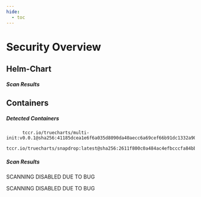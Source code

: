 ```yaml
---
hide:
  - toc
---
```


# Security Overview

<link href="https://truecharts.org/_static/trivy.css" type="text/css" rel="stylesheet" />

## Helm-Chart

##### Scan Results


## Containers

##### Detected Containers

          tccr.io/truecharts/multi-init:v0.0.1@sha256:41185dcea1e6f6a035d8090da40aecc6a69cef66b91dc1332a90c9d22861d367
          tccr.io/truecharts/snapdrop:latest@sha256:2611f800c0a484ac4efbcccfa84bb14072a595324ab6d8cc708d176c79e3e184

##### Scan Results

SCANNING DISABLED DUE TO BUG

SCANNING DISABLED DUE TO BUG
